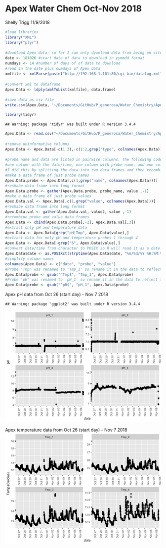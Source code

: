 Apex Water Chem Oct-Nov 2018
================
Shelly Trigg
11/9/2018

``` r
#load libraries
library("XML")  
library("plyr")

#download Apex data; so far I can only download data from being on site using this code
date <- 181026 #start date of data to download in yymmdd format   
numdays <- 14 #number of days of of data to download  
#read in the date plus numdays of Apex data
xmlfile <- xmlParse(paste("http://192.168.1.101:80/cgi-bin/datalog.xml?sdate=",date,"&days=",numdays)) 

#convert xml to dataframe
Apex.Data <- ldply(xmlToList(xmlfile), data.frame) 

#save data as csv file
write.csv(Apex.Data, "~/Documents/GitHub/P_generosa/Water_Chemistry/Apex_data_20181026-20181107.csv", quote =FALSE, row.names = FALSE)
```

``` r
library(tidyr)
```

    ## Warning: package 'tidyr' was built under R version 3.4.4

``` r
Apex.Data <- read.csv("~/Documents/GitHub/P_generosa/Water_Chemistry/Apex_data_20181026-20181107.csv", stringsAsFactors = FALSE)

#remove uninformative columns
Apex.Data <- Apex.Data[-c(1:3),-c(1:2,grep("type", colnames(Apex.Data)))]

#probe name and data are listed in pairwise columns. The following code reorganizes the table to have 
#one column with the date/time, one column with probe name, and one colum with probe value.
#I did this by splitting the data into two data frames and then recombining them. There is probably a better way to do this.
#make a data frame of just probe names
Apex.Data.probe <- Apex.Data[,c(1,grep("name", colnames(Apex.Data)))]
#reshabe data frame into long format
Apex.Data.probe <- gather(Apex.Data.probe, probe_name, value ,-1)
#make a data frame of just probe values
Apex.Data.val <- Apex.Data[,c(1,grep("value", colnames(Apex.Data)))]
#reshabe data frame into long format
Apex.Data.val <- gather(Apex.Data.val, value2, value ,-1)
#recombine probe and value data frames
Apex.Data <- cbind(Apex.Data.probe[,-2], Apex.Data.val[,3])
#extract only pH and temperature data
Apex.Data <- Apex.Data[grep("pH|Tmp", Apex.Data$value),]
#extract data for only pH and temperature probes 1 through 4
Apex.Data <- Apex.Data[-grep("6", Apex.Data$value),]
#convert date/time from character to POSIX so R will read it as a date
Apex.Data$date <- as.POSIXct(strptime(Apex.Data$date, "%m/%d/%Y %H:%M:%S"))
#simplify column names
colnames(Apex.Data) <- c("date", "probe", "value")
#Probe 'Tmp' was renamed to 'Tmp_1' so rename it in the data to reflect that
Apex.Data$probe <- gsub("^Tmp$", "Tmp_1", Apex.Data$probe)
#Probe 'pH' was renamed to 'pH_1' so rename it in the data to reflect that
Apex.Data$probe <- gsub("^pH$", "pH_1", Apex.Data$probe)
```

Apex pH data from Oct 26 (start day) - Nov 7 2018

    ## Warning: package 'ggplot2' was built under R version 3.4.4

![](Apex_Water_Chem_Oct-Nov_2018_files/figure-markdown_github/unnamed-chunk-3-1.png)

Apex temperature data from Oct 26 (start day) - Nov 7 2018 ![](Apex_Water_Chem_Oct-Nov_2018_files/figure-markdown_github/unnamed-chunk-4-1.png)
